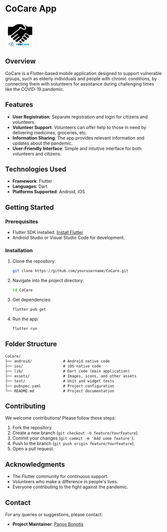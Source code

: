 # CoCare App

![CoCare Logo](assets/logococare.png)

## Overview

CoCare is a Flutter-based mobile application designed to support vulnerable groups, such as elderly individuals and people with chronic conditions, by connecting them with volunteers for assistance during challenging times like the COVID-19 pandemic.

## Features

- **User Registration**: Separate registration and login for citizens and volunteers.
- **Volunteer Support**: Volunteers can offer help to those in need by delivering medicines, groceries, etc.
- **Information Sharing**: The app provides relevant information and updates about the pandemic.
- **User-Friendly Interface**: Simple and intuitive interface for both volunteers and citizens.

## Technologies Used

- **Framework**: Flutter
- **Languages**: Dart
- **Platforms Supported**: Android, iOS

## Getting Started

### Prerequisites

- Flutter SDK installed. [Install Flutter](https://flutter.dev/docs/get-started/install)
- Android Studio or Visual Studio Code for development.

### Installation

1. Clone the repository:
   ```bash
   git clone https://github.com/yourusername/CoCare.git
   ```
2. Navigate into the project directory:
   ```bash
   cd CoCare
   ```
3. Get dependencies:
   ```bash
   flutter pub get
   ```
4. Run the app:
   ```bash
   flutter run
   ```

## Folder Structure

```plaintext
CoCare/
├── android/              # Android native code
├── ios/                  # iOS native code
├── lib/                  # Dart code (main application)
├── assets/               # Images, icons, and other assets
├── test/                 # Unit and widget tests
├── pubspec.yaml          # Project configuration
└── README.md             # Project documentation
```

## Contributing

We welcome contributions! Please follow these steps:

1. Fork the repository.
2. Create a new branch (`git checkout -b feature/YourFeature`).
3. Commit your changes (`git commit -m 'Add some feature'`).
4. Push to the branch (`git push origin feature/YourFeature`).
5. Open a pull request.


## Acknowledgments

- The Flutter community for continuous support.
- Volunteers who make a difference in people's lives.
- Everyone contributing to the fight against the pandemic.

## Contact

For any queries or suggestions, please contact:
- **Project Maintainer**: [Panos Bonotis](mailto:pbonotis@certh.gr)
